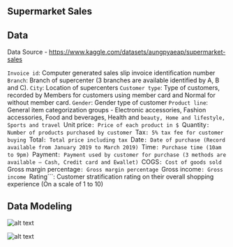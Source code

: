 ## Supermarket Sales


## Data

Data Source - https://www.kaggle.com/datasets/aungpyaeap/supermarket-sales

```Invoice id```: Computer generated sales slip invoice identification number
```Branch```: Branch of supercenter (3 branches are available identified by A, B and C).
```City```: Location of supercenters
```Customer type```: Type of customers, recorded by Members for customers using member card and Normal for without member card.
```Gender```: Gender type of customer
```Product line```: General item categorization groups - Electronic accessories, Fashion accessories, Food and beverages, Health and ```beauty, Home and lifestyle, Sports and travel
```Unit price```: Price of each product in $
```Quantity```: Number of products purchased by customer
```Tax```: 5% tax fee for customer buying
```Total```: Total price including tax
```Date```: Date of purchase (Record available from January 2019 to March 2019)
```Time```: Purchase time (10am to 9pm)
```Payment```: Payment used by customer for purchase (3 methods are available – Cash, Credit card and Ewallet)
```COGS```: Cost of goods sold
```Gross margin percentage```: Gross margin percentage
```Gross income```: Gross income
```Rating```: Customer stratification rating on their overall shopping experience (On a scale of 1 to 10)

## Data Modeling
![alt text](image.png)

![alt text](image-1.png)